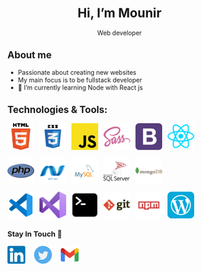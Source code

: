 <h1 align="center">
 Hi, I’m Mounir</h1>
 <p align="center">Web developer</p>

  <h2>About me</h2>

- Passionate about creating new websites
- My main focus is to be fullstack developer
- 🌱 I’m currently learning Node with React js 

<h2>Technologies & Tools:</h2>

<p>
<img src="./icons/html-5-svgrepo-com.svg" alt="html" width="60" height="60" style="margin-right:.5rem"/>
<img src="./icons/css3-logo-svgrepo-com.svg" alt="css3" width="60" height="60" style="margin-right:.5rem"/>
<img src="./icons/javascript-svgrepo-com.svg" alt="javascript" width="60" height="60" style="margin-right:.5rem"/>
<img src="./icons/sass-svgrepo-com.svg" alt="sass" width="60" height="60" style="margin-right:.5rem"/>
<img src="./icons/bootstrap-svgrepo-com.svg" alt="bootstrap" width="60" height="60" style="margin-right:.5rem"/>
<img src="./icons/reactjs.svg" alt="react js" width="60" height="60" style="margin-right:.5rem"/>
</p>
<p>
 <img src="./icons/php.svg" alt="php" width="60" height="60" style="margin-right:.5rem"/>
 <img src="./icons/asp-logo.png" alt="asp.net" width="60" height="60" style="margin-right:.5rem"/>
 <img src="./icons/mysql-logo.svg" alt="mysql" width="60" height="60" style="margin-right:.5rem"/>
 <img src="./icons/microsoft-sql-server-logo.svg" alt="sql server" width="60" height="60" style="margin-right:.5rem"/>
 <img src="./icons/mongodb.svg" alt="mongodb" width="60" height="60" style="margin-right:.5rem"/>
</p>

<p> 
<img src="./icons/vscode-svgrepo-com.svg" alt="vscode" width="60" height="60" style="margin-right:.5rem"/>
<img src="./icons/visual-studio-logo.svg" alt="vscode" width="60" height="60" style="margin-right:.5rem"/>
<img src="./icons/terminal-svgrepo-com.svg" alt="terminal" width="60" height="60" style="margin-right:.5rem"/>
<img src="./icons/git-svgrepo-com.svg" alt="gitbash" width="60" height="60" style="margin-right:.5rem"/>
<img src="./icons/npm-logo.svg" alt="npm" width="60" height="60" style="margin-right:.5rem"/>
<img src="./icons/wordpress-logo.svg" alt="npm" width="60" height="60" style="margin-right:.5rem"/>
</p>


<h3>Stay In Touch 👋</h3>
<p>
<a href="https://www.linkedin.com/in/mounir-moutawakil-11419b128//" target="_blank"><img align="center" src="icons/linkedin-svgrepo-com.svg" alt="me in linkedin" height="40" width="40" style="margin-right:1rem"/></a>
<a href="https://twitter.com/mounirmotawakil" target="_blank"><img align="center" src="icons/twitter-svgrepo-com.svg" alt="twitter" height="40" width="40" style="margin-right:1rem"/></a>
<a href = "mailto:mounirmoutawakil4@gmail.com" target="_blank"><img align="center" src="icons/google-gmail-svgrepo-com.svg" alt="gmail" height="40" width="40"/></a>
</p>

<!--
**mounir-m4/mounir-m4** is a ✨ _special_ ✨ repository because its `README.md` (this file) appears on your GitHub profile.

Here are some ideas to get you started:

- 🔭 I’m currently working on ...
- 🌱 I’m currently learning ...
- 👯 I’m looking to collaborate on ...
- 🤔 I’m looking for help with ...
- 💬 Ask me about ...
- 📫 How to reach me: ...
- 😄 Pronouns: ...
- ⚡ Fun fact: ...
-->

